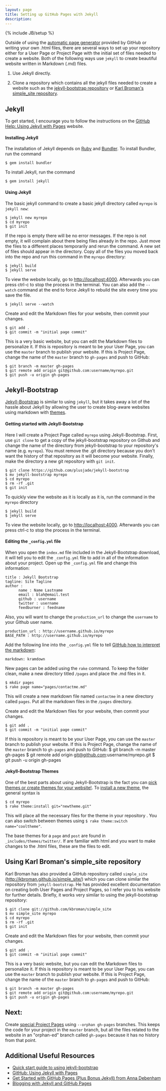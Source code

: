 ```yaml
---
layout: page
title: Setting up GitHub Pages with Jekyll
description: 
---
```

{% include JB/setup %}


Outside of using the [automatic page generator](https://help.github.com/articles/creating-pages-with-the-automatic-generator) provided by GitHub or writing your own .html files, there are several ways to set up your repository either for a User Page or Project Page with the initial set of files needed to create a website.  Both of the following ways use `jekyll` to create beautiful website written in Markdown (.md) files.  

1. Use Jekyll directly. 

2. Clone a repository which contains all the jekyll files needed to create a website such as the [jekyll-bootstrap repository](https://github.com/plusjade/jekyll-bootstrap) or [Karl Broman's simple_site repository](https://github.com/kbroman/simple_site).


## Jekyll
To get started, I encourage you to follow the instructions on the [GitHub Help: Using Jekyll with Pages](https://help.github.com/articles/using-jekyll-with-pages) website. 

#### Installing Jekyll
The installation of Jekyll depends on [Ruby](https://www.ruby-lang.org/en/) and [Bundler](http://bundler.io).  To install Bundler, run the command

	$ gem install bundler
	
To install Jekyll, run the command

	$ gem install jekyll

#### Using Jekyll	
The basic jekyll command to create a basic jekyll directory called `myrepo` is `jekyll new`: 

	$ jekyll new myrepo
	$ cd myrepo
	$ git init

If the repo is empty there will be no error messages. If the repo is not empty, it will complain about there being files already in the repo.  Just move the files to a different places temporarily and rerun the command. A new set of files should appear in the directory.  Copy all of the files you moved back into the repo and run this command in the `myrepo` directory: 

	$ jekyll build
	$ jekyll serve
	
To view the website locally, go to [http://localhost:4000](http://localhost:4000). Afterwards you can press ctrl-c to stop the process in the terminal.  You can also add the `--watch` command at the end to force Jekyll to rebuild the site every time you save the file. 

	$ jekyll serve --watch
	
Create and edit the Markdown files for your website, then commit your changes. 

	$ git add .
	$ git commit -m "initial page commit"

This is a very basic website, but you can edit the Markdown files to personalize it.  If this is repository is meant to be your User Page, you can use the `master` branch to publish your website.  If this is Project Page, change the name of the `master` branch to `gh-pages` and push to GitHub: 

	$ git branch -m master gh-pages 
	$ git remote add origin git@github.com:username/myrepo.git
	$ git push -u origin gh-pages


## Jekyll-Bootstrap
[Jekyll-Bootstrap](http://jekyllbootstrap.com) is similar to using `jekyll`, but it takes away a lot of the hassle about Jekyll by allowing the user to create blog-aware websites using markdown with [themes](http://themes.jekyllbootstrap.com). 

#### Getting started with Jekyll-Bootstrap
Here I will create a Project Page called `myrepo` using Jekyll-Bootstrap. First, use `git clone` to get a copy of the jekyll-bootstrap repository on Github and change the name of the directory from jekyll-bootstrap to your repository's name (e.g. `myrepo`). You must remove the .git directory because you don't want the history of that repository as it will become your website.  Finally, make the directory a new git repository with `git init`. 

	$ git clone https://github.com/plusjade/jekyll-bootstrap
	$ mv jekyll-bootstrap myrepo
	$ cd myrepo
	$ rm -rf .git
	$ git init 
		
To quickly view the website as it is locally as it is, run the command in the `myrepo` directory

	$ jekyll build
	$ jekyll serve

To view the website locally, go to [http://localhost:4000](http://localhost:4000). Afterwards you can press ctrl-c to stop the process in the terminal.

#### Editing the `_config.yml` file
When you open the `index.md` file included in the Jekyll-Bootstrap download, it will tell you to edit the `_config.yml` file to add in all of the information about your project.  Open up the `_config.yml` file and change this information: 

	title : Jekyll Bootstrap
	tagline: Site Tagline
	author :
		  name : Name Lastname
		  email : blah@email.test
		  github : username
		  twitter : username
		  feedburner : feedname
		  
Also, you will want to change the `production_url` to change the `username` to your Github user name. 
	
	production_url : http://username.github.io/myrepo
	BASE_PATH : http://username.github.io/myrepo	

Add the following line into the `_config.yml` file to tell [GitHub how to interpret the markdown](https://help.github.com/articles/migrating-your-pages-site-from-maruku): 

	markdown: kramdown

New pages can be added using the `rake` command.  To keep the folder clean, make a new directory titled `/pages` and place the .md files in it.  

	$ mkdir pages
	$ rake page name="pages/contactme.md"
	
This will create a new markdown file named `contactme` in a new directory called `pages`.  Put all the markdown files in the `/pages` directory. 

Create and edit the Markdown files for your website, then commit your changes. 

	$ git add .
	$ git commit -m "initial page commit"

If this is repository is meant to be your User Page, you can use the `master` branch to publish your website.  If this is Project Page, change the name of the `master` branch to `gh-pages` and push to GitHub: 
	$ git branch -m master gh-pages 
	$ git remote add origin git@github.com:username/myrepo.git
	$ git push -u origin gh-pages

#### Jekyll-Bootstrap Themes

One of the best parts about using Jekyll-Bootstrap is the fact you can [pick themes or create themes for your website!](http://themes.jekyllbootstrap.com). To [install a new theme](http://jekyllbootstrap.com/usage/jekyll-theming.html), the general syntax is 

	$ cd myrepo
	$ rake theme:install git="newtheme.git"
	
This will place all the necessary files for the theme in your repository .  You can also switch between themes using `$ rake theme:switch name="cooltheme"`. 

The base themes for a `page` and `post` are found in `_includes/themes/twitter/`.  If are familiar with html and you want to make changes to the .html files, these are the files to edit. 

## Using Karl Broman's simple_site repository
Karl Broman has also provided a GitHub repository called `simple_site` (http://kbroman.github.io/simple_site/) which you can clone similar the repository from `jekyll-bootstrap`.  He has provided excellent documentation on creating both User Pages and Project Pages, so I refer you to his website for further details. Briefly, it works very similar to using the jekyll-bootstrap repository: 

	$ git clone git://github.com/kbroman/simple_site
	$ mv simple_site myrepo
	$ cd myrepo
	$ rm -rf .git
	$ git init 
	
Create and edit the Markdown files for your website, then commit your changes. 

	$ git add .
	$ git commit -m "initial page commit"

This is a very basic website, but you can edit the Markdown files to personalize it.  If this is repository is meant to be your User Page, you can use the `master` branch to publish your website.  If this is Project Page, change the name of the `master` branch to `gh-pages` and push to GitHub: 

	$ git branch -m master gh-pages 
	$ git remote add origin git@github.com:username/myrepo.git
	$ git push -u origin gh-pages

## Next: 
Create [special Project Pages](pages/orphan-ghpages.html) using `--orphan gh-pages` branches. This keeps the code for your project in the `master` branch, but all the files related to the website in an "orphan-ed" branch called `gh-pages` because it has no history from that point.  


## Additional Useful Resources
* [Quick start guide to using jekyll-bootstrap](http://jekyllbootstrap.com/usage/jekyll-quick-start.html) 
* [GitHub: Using Jekyll with Pages](https://help.github.com/articles/using-jekyll-with-pages)
* [Get Started with GitHub Pages (Plus Bonus Jekyll) from Anna Debenham](http://24ways.org/2013/get-started-with-github-pages/)
* [Blogging with Jekyll and GitHub Pages](http://dmayance.com/blogging-with-jekyll-and-github-pages/)

